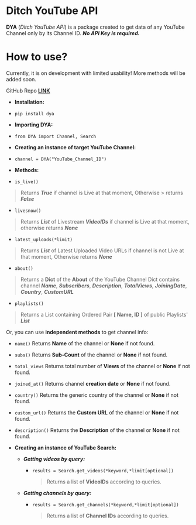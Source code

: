  # Ditch YouTube API      
 **DYA** (*Ditch YouTube API*) is a package created to get data of any YouTube Channel only by its Channel ID. ***No API Key is required.***      
 # How to use?      
 Currently, it is on development with limited usability! More methods will be added soon.      
      
GitHub Repo **[LINK](https://github.com/jnsougata/Ditch-YouTube-API)**      
 - **Installation:** 
 - `pip install dya`      
 - **Importing DYA:** 
 - `from DYA import Channel, Search`      
      
 - **Creating an instance of target YouTube Channel:**
 - `channel = DYA("YouTube_Channel_ID") `   

  - **Methods:**      
- `is_live()` 
> Returns ***True*** if channel is Live at that moment, Otherwise > returns ***False***      
      
- `livesnow()`      
> Returns ***List*** of Livestream ***VideoIDs***  if channel is Live at that 
> moment, otherwise returns ***None***      
      
- `latest_uploads(*limit)` 
> Returns ***List*** of Latest Uploaded Video URLs if channel is not 
> Live at that moment, Otherwise returns ***None***      

- `about()` 
> Returns a **Dict** of the **About** of the YouTube Channel 
> Dict contains channel ***Name***, ***Subscribers***, ***Description***, ***TotalViews***, ***JoiningDate***, ***Country***, ***CustomURL***   
 - `playlists()`  
> Returns a List containing Ordered Pair **[ Name, ID ]** of public Playlists' ***List***

Or, you can use **independent methods** to get channel info:

 - `name()` Returns **Name** of the channel or **None** if not found.
 - `subs()` Returns **Sub-Count** of the channel or **None** if not found.
 - `total_views` Returns total number of **Views** of the channel or **None** if not found.
 - `joined_at()` Returns channel **creation date** or **None** if not found.
 - `country()` Returns the generic country of the channel or **None** if not found.
 - `custom_url()` Returns the **Custom URL** of the channel or **None** if not found.
 - `description()` Returns the **Description** of the channel or **None** if not found.
 - **Creating an instance of YouTube Search:**

	 - ***Getting videos by query:***
		 - `results = Search.get_videos(*keyword,*limit[optional])`
			 > Returns a list of **VideoIDs** according to queries.
	
	 - ***Getting channels by query:***
		 - `results = Search.get_channels(*keyword,*limit[optional])`
			 > Returns a list of **Channel IDs** according to queries.

